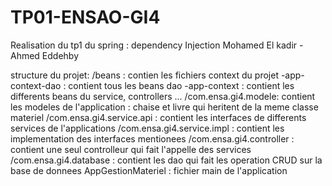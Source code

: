 # TP01-ENSAO-GI4
Realisation du tp1 du spring : dependency Injection
Mohamed El kadir - Ahmed Eddehby

structure du projet:
/beans : contien les fichiers context du projet 
          -app-context-dao : contient tous les beans dao
          -app-context : contient les differents beans du service, controllers ...
/com.ensa.gi4.modele: contient les modeles de l'application : chaise et livre qui heritent de la meme classe materiel
/com.ensa.gi4.service.api : contient les interfaces de differents services de l'applications
/com.ensa.gi4.service.impl : contient les implementation des interfaces mentionees
/com.ensa.gi4.controller : contient une seul controlleur qui fait l'appelle des services
/com.ensa.gi4.database : contient les dao qui fait les operation CRUD sur la base de donnees
AppGestionMateriel : fichier main de l'application
